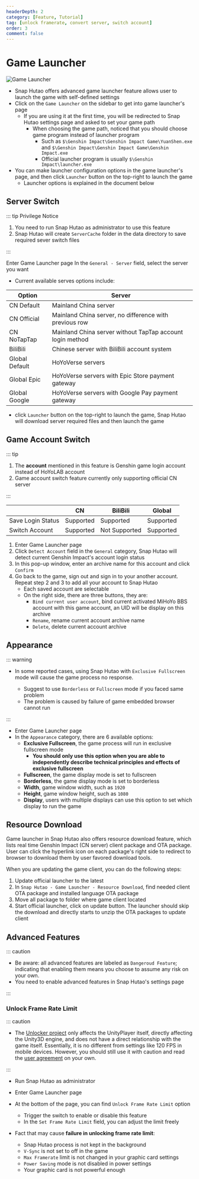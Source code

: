 ```yaml
---
headerDepth: 2
category: [Feature, Tutorial]
tag: [unlock framerate, convert server, switch account]
order: 3
comment: false
---
```


# Game Launcher

![Game Launcher](https://img.alicdn.com/imgextra/i4/1797064093/O1CN01a8DIs91g6dyJFyg2X_!!1797064093.png_.webp)

- Snap Hutao offers advanced game launcher feature allows user to launch the game with self-defined settings
- Click on the `Game Launcher` on the sidebar to get into game launcher's page
  - If you are using it at the first time, you will be redirected to Snap Hutao settings page and asked to set your game path
    - When choosing the game path, noticed that you should choose game program instead of launcher program
      - Such as `$\Genshin Impact\Genshin Impact Game\YuanShen.exe` and `$\Genshin Impact\Genshin Impact Game\Genshin Impact.exe`
      - Official launcher program is usually `$\Genshin Impact\launcher.exe`
- You can make launcher configuration options in the game launcher's page, and then click `Launcher` button on the top-right to launch the game
  - Launcher options is explained in the document below

## Server Switch

::: tip Privilege Notice

1. You need to run Snap Hutao as administrator to use this feature
2. Snap Hutao will create `ServerCache` folder in the data directory to save required sever switch files

:::

Enter Game Launcher page
In the `General - Server` field, select the server you want

- Current available serves options include:

| Option         | Server                                                    |
| -------------- | --------------------------------------------------------- |
| CN Default     | Mainland China server                                     |
| CN Official    | Mainland China server, no difference with previous row    |
| CN NoTapTap    | Mainland China server without TapTap account login method |
| BiliBili       | Chinese server with BiliBili account system               |
| Global Default | HoYoVerse servers                                         |
| Global Epic    | HoYoVerse servers with Epic Store payment gateway         |
| Global Google  | HoYoVerse servers with Google Pay payment gateway         |

- click `Launcher` button on the top-right to launch the game, Snap Hutao will download server required files and then launch the game

## Game Account Switch

::: tip

1. The **account** mentioned in this feature is Genshin game login account instead of HoYoLAB account
2. Game account switch feature currently only supporting official CN server

:::

|                   | CN        | BiliBili      | Global    |
| ----------------- | --------- | ------------- | --------- |
| Save Login Status | Supported | Supported     | Supported |
| Switch Account    | Supported | Not Supported | Supported |

1. Enter Game Launcher page
2. Click `Detect Account` field in the `General` category, Snap Hutao will detect current Genshin Impact's account login status
3. In this pop-up window, enter an archive name for this account and click `Confirm`
4. Go back to the game, sign out and sign in to your another account. Repeat step 2 and 3 to add all your account to Snap Hutao
   - Each saved account are selectable
   - On the right side, there are three buttons, they are:
     - `Bind current user account`, bind current activated MiHoYo BBS account with this game account, an UID will be display on this archive
     - `Rename`, rename current account archive name
     - `Delete`, delete current account archive

## Appearance

::: warning

- In some reported cases, using Snap Hutao with `Exclusive Fullscreen` mode will cause the game process no response.

  - Suggest to use `Borderless` or `Fullscreen` mode if you faced same problem
  - The problem is caused by failure of game embedded browser cannot run

:::

- Enter Game Launcher page
- In the `Appearance` category, there are 6 available options:
  - **Exclusive Fullscreen**, the game process will run in exclusive fullscreen mode
    - **You should only use this option when you are able to independently describe technical principles and effects of exclusive fullscreen**
  - **Fullscreen**, the game display mode is set to fullscreen
  - **Borderless**, the game display mode is set to borderless
  - **Width**, game window width, such as `1920`
  - **Height**, game window height, such as `1080`
  - **Display**, users with multiple displays can use this option to set which display to run the game

## Resource Download

Game launcher in Snap Hutao also offers resource download feature, which lists real time Genshin Impact (CN server)
client package and OTA package. User can click the hyperlink icon on each package's right side to redirect to browser to
download them by user favored download tools.

When you are updating the game client, you can do the following steps:

1. Update official launcher to the latest
2. In `Snap Hutao - Game Launcher - Resource Download`, find needed client OTA package and installed language OTA package
3. Move all package to folder where game client located
4. Start official launcher, click on update button. The launcher should skip the download and directly starts to unzip the OTA packages to update client

## Advanced Features

::: caution

- Be aware: all advanced features are labeled as `Dangeroud Feature`; indicating that enabling them means you choose
  to assume any risk on your own.
- You need to enable advanced features in Snap Hutao's settings page

:::

### Unlock Frame Rate Limit

::: caution

- The [Unlocker project](https://github.com/DGP-Studio/Unlocker) only affects the UnityPlayer itself, directly affecting
  the Unity3D engine, and does not have a direct relationship with the game itself. Essentially, it is no different from
  settings like 120 FPS in mobile devices. However, you should still use it with caution and read the [user agreement](../statements/tos.md)
  on your own.

:::

- Run Snap Hutao as administrator
- Enter Game Launcher page
- At the bottom of the page, you can find `Unlock Frame Rate Limit` option

  - Trigger the switch to enable or disable this feature
  - In the `Set Frame Rate Limit` field, you can adjust the limit freely

- Fact that may cause **failure in unlocking frame rate limit**:
  - Snap Hutao process is not kept in the background
  - `V-Sync` is not set to off in the game
  - `Max Framerate` limit is not changed in your graphic card settings
  - `Power Saving` mode is not disabled in power settings
  - Your graphic card is not powerful enough
